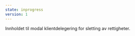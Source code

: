 ```yaml
---
state: inprogress
version: 1
---
```

Innholdet til modal klientdelegering for sletting av rettigheter.